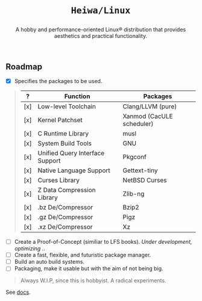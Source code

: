 # <p align="center">`Heiwa/Linux`</p>
<p align="center">A hobby and performance-oriented Linux® distribution that provides aesthetics and practical functionality.</p>

<br>

## Roadmap <img alt="" align="right" src="https://badges.pufler.dev/visits/heiwalinux/heiwa?style=flat-square&label=&color=000000&logo=GitHub&logoColor=white&labelColor=373e4d"/>
- [x] Specifies the packages to be used.
> |  ?  | Function                            | Packages                  |
> |-----|-------------------------------------|---------------------------|
> | [x] | Low-level Toolchain                 | Clang/LLVM (pure)         |
> | [x] | Kernel Patchset                     | Xanmod (CacULE scheduler) |
> | [x] | C Runtime Library                   | musl                      |
> | [x] | System Build Tools                  | GNU                       |
> | [x] | Unified Query Interface Support     | Pkgconf                   |
> | [x] | Native Language Support             | Gettext-tiny              |
> | [x] | Curses Library                      | NetBSD Curses             |
> | [x] | Z Data Compression Library          | Zlib-ng                   |
> | [x] | .bz De/Compressor                   | Bzip2                     |
> | [x] | .gz De/Compressor                   | Pigz                      |
> | [x] | .xz De/Compressor                   | Xz                        |
- [ ] Create a Proof-of-Concept (similiar to LFS books). *Under development, optimizing ..*
- [ ] Create a fast, flexible, and futuristic package manager.
- [ ] Build an auto build systems.
- [ ] Packaging, make it usable but with the aim of not being big.
> Always W.I.P, since this is hobbyist. A radical experiments.

See [docs](./docs).
